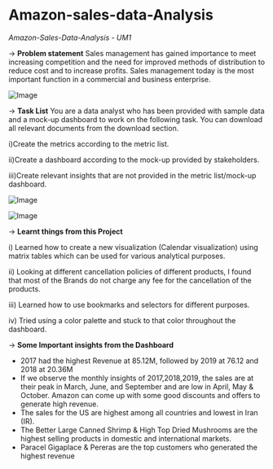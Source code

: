 # Amazon-sales-data-Analysis

_Amazon-Sales-Data-Analysis - UM1_

 -> **Problem statement**
Sales management has gained importance to meet increasing competition and the need for improved methods of distribution to reduce cost and to increase profits. Sales management today is the most important function in a commercial and business enterprise.




![Image](https://github.com/users/HIMASREERAMINI/projects/1/assets/137375032/a140647d-544d-4705-85f5-80477e553660)




 -> **Task List**
You are a data analyst who has been provided with sample data and a mock-up dashboard to work on the following task. You can download all relevant documents from the download section.

i)Create the metrics according to the metric list.

ii)Create a dashboard according to the mock-up provided by stakeholders.

iii)Create relevant insights that are not provided in the metric list/mock-up dashboard.



![Image](https://github.com/users/HIMASREERAMINI/projects/1/assets/137375032/3c18c9f8-831b-47dc-8435-578efd273d9f)



![Image](https://github.com/users/HIMASREERAMINI/projects/1/assets/137375032/1ab47238-e1e3-46e5-9cdf-f46247e06266)



 -> **Learnt things from this Project**
 
i) Learned how to create a new visualization (Calendar visualization) using matrix tables which can be used for various analytical purposes.

ii) Looking at different cancellation policies of different products, I found that most of the Brands do not charge any fee for the cancellation of the products.

iii) Learned how to use bookmarks and selectors for different purposes.

iv) Tried using a color palette and stuck to that color throughout the dashboard.

-> **Some Important insights from the Dashboard**

-  2017 had the highest Revenue at 85.12M, followed by 2019 at 76.12 and 2018 at 20.36M
- If we observe the monthly insights of 2017,2018,2019, the sales are at their peak in March, June, and September and are low in April, May & October. Amazon can come up with some good discounts and offers to generate high revenue.
- The sales for the US are highest among all countries and lowest in Iran (IR).
- The Better Large Canned Shrimp & High Top Dried Mushrooms are the highest selling products in domestic and international markets.
- Paracel Gigaplace & Pereras are the top customers who generated the highest revenue
